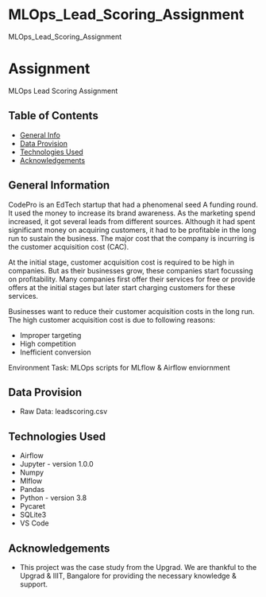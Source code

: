 # MLOps_Lead_Scoring_Assignment
MLOps_Lead_Scoring_Assignment
# Assignment 
MLOps Lead Scoring Assignment


## Table of Contents
* [General Info](#general-information)
* [Data Provision](#data-provision)
* [Technologies Used](#technologies-used)
* [Acknowledgements](#acknowledgements)


## General Information
CodePro is an EdTech startup that had a phenomenal seed A funding round. It used the money to increase its brand awareness. As the marketing spend increased, it got several leads from different sources. Although it had spent significant money on acquiring customers, it had to be profitable in the long run to sustain the business. The major cost that the company is incurring is the customer acquisition cost (CAC).

At the initial stage, customer acquisition cost is required to be high in companies. But as their businesses grow, these companies start focussing on profitability. Many companies first offer their services for free or provide offers at the initial stages but later start charging customers for these services.

Businesses want to reduce their customer acquisition costs in the long run. The high customer acquisition cost is due to following reasons:
- Improper targeting
- High competition
- Inefficient conversion

Environment Task: MLOps scripts for MLflow & Airflow enviornment 

## Data Provision
- Raw Data: leadscoring.csv


## Technologies Used
- Airflow
- Jupyter - version 1.0.0
- Numpy 
- Mlflow
- Pandas 
- Python - version 3.8
- Pycaret
- SQLite3
- VS Code


## Acknowledgements
- This project was the case study from the Upgrad. We are thankful to the Upgrad & IIIT, Bangalore for providing the necessary knowledge & support. 
